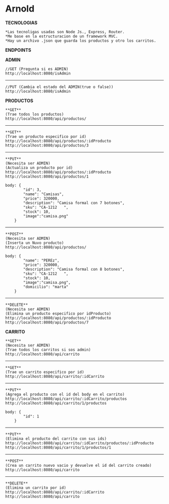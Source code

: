 # Arnold

**TECNOLOGIAS**

    *Las tecnoligas usadas son Node Js., Express, Router.
    *Me base en la estructuracion de un framework MVC.
    *Hay un archivo .json que guarda los productos y otro los carritos.

**ENDPOINTS**

**ADMIN**

    //GET (Pregunta si es ADMIN)
    http://localhost:8080/isAdmin

*******************************************

    //PUT (Cambia el estado del ADMIN(true o false))
    http://localhost:8080/isAdmin

**PRODUCTOS**

    **GET**
    (Trae todos los productos)
    http://localhost:8080/api/productos/

*******************************************

    **GET**
    (Trae un producto especifico por id)
    http://localhost:8080/api/productos/:idProducto
    http://localhost:8080/api/productos/3

*******************************************

    **PUT**
    (Necesita ser ADMIN)
    (Actualiza un producto por id)
    http://localhost:8080/api/productos/:idProducto
    http://localhost:8080/api/productos/1

    body: {
            "id": 3,
            "name": "Camisas",
            "price": 320000,
            "description": "Camisa formal con 7 botones",
            "sku": "CA-1212   ",
            "stock": 10,
            "image":"camisa.png"
        } 

*******************************************

    **POST**
    (Necesita ser ADMIN)
    (Inserta un Nuvo producto)
    http://localhost:8080/api/productos/

    body: {
            "name": "PEREz",
            "price": 320000,
            "description": "Camisa formal con 8 botones",
            "sku": "CA-1212   ",
            "stock": 10,
            "image":"camisa.png",
            "domicilio": "marta"
        } 

*******************************************

    **DELETE**
    (Necesita ser ADMIN)
    (Elimina un producto especifico por idProducto)
    http://localhost:8080/api/productos/:idProducto
    http://localhost:8080/api/productos/7


**CARRITO**

    **GET**
    (Necesita ser ADMIN)
    (Trae todos los carritos si sos admin)
    http://localhost:8080/api/carrito

*******************************************

    **GET**
    (Trae un carrito especifico por id)
    http://localhost:8080/api/carrito/:idCarrito

*******************************************

    **PUT**
    (Agrega el producto con el id del body en el carrito)
    http://localhost:8080/api/carrito/:idCarrito/productos
    http://localhost:8080/api/carrito/1/productos
    
    body: {
            "id": 1
        }   

*******************************************
  
    **PUT**
    (Elimina el producto del carrito con sus ids)
    http://localhost:8080/api/carrito/:idCarrito/productos/:idProducto
    http://localhost:8080/api/carrito/1/productos/1

*******************************************

    **POST**
    (Crea un carrito nuevo vacio y devuelve el id del carrito creado)
    http://localhost:8080/api/carrito

*******************************************

    **DELETE**
    (Elimina un carrito por id)
    http://localhost:8080/api/carrito/:idCarrito
    http://localhost:8080/api/carrito
